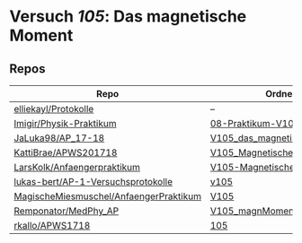 # Versuch *105*: Das magnetische Moment

## Repos

|                                          Repo                                          |                                                     Ordner                                                      |                                                                                    PDFs                                                                                     |
|----------------------------------------------------------------------------------------|-----------------------------------------------------------------------------------------------------------------|-----------------------------------------------------------------------------------------------------------------------------------------------------------------------------|
|[elliekayl/Protokolle](../repo/elliekayl/Protokolle)                                    |–                                                                                                                |[V105_magnetisches_Moment.pdf](https://docs.google.com/viewer?url=https://raw.githubusercontent.com/elliekayl/Protokolle/master/V100-V354/V105_magnetisches_Moment.pdf)      |
|[Imigir/Physik-Praktikum](../repo/Imigir/Physik-Praktikum)                              |[08-Praktikum-V105](https://github.com/Imigir/Physik-Praktikum/tree/master/08-Praktikum-V105)                    |–                                                                                                                                                                            |
|[JaLuka98/AP_17-18](../repo/JaLuka98/AP_17-18)                                          |[V105_das_magnetische_moment](https://github.com/JaLuka98/AP_17-18/tree/master/V105_das_magnetische_moment)      |–                                                                                                                                                                            |
|[KattiBrae/APWS201718](../repo/KattiBrae/APWS201718)                                    |[V105_Magnetisches_Moment](https://github.com/KattiBrae/APWS201718/tree/master/AP1/V105_Magnetisches_Moment)     |–                                                                                                                                                                            |
|[LarsKolk/Anfaengerpraktikum](../repo/LarsKolk/Anfaengerpraktikum)                      |[V105-Magnetisches Moment](https://github.com/LarsKolk/Anfaengerpraktikum/tree/master/V105-Magnetisches%20Moment)|–                                                                                                                                                                            |
|[lukas-bert/AP-1-Versuchsprotokolle](../repo/lukas-bert/AP-1-Versuchsprotokolle)        |[v105](https://github.com/lukas-bert/AP-1-Versuchsprotokolle/tree/main/v105)                                     |–                                                                                                                                                                            |
|[MagischeMiesmuschel/AnfaengerPraktikum](../repo/MagischeMiesmuschel/AnfaengerPraktikum)|[V105](https://github.com/MagischeMiesmuschel/AnfaengerPraktikum/tree/master/V105)                               |[main.pdf](https://docs.google.com/viewer?url=https://raw.githubusercontent.com/NicoWeio/awesome-ap-pdfs/main/MagischeMiesmuschel%E2%88%95AnfaengerPraktikum/105/main.pdf) \*|
|[Remponator/MedPhy_AP](../repo/Remponator/MedPhy_AP)                                    |[V105_magnMoment](https://github.com/Remponator/MedPhy_AP/tree/master/V105_magnMoment)                           |–                                                                                                                                                                            |
|[rkallo/APWS1718](../repo/rkallo/APWS1718)                                              |[105](https://github.com/rkallo/APWS1718/tree/master/105)                                                        |[V105.pdf](https://docs.google.com/viewer?url=https://raw.githubusercontent.com/rkallo/APWS1718/master/105/V105.pdf)                                                         |
